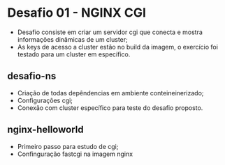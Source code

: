 # Desafio 01 - NGINX CGI

* Desafio consiste em criar um servidor cgi que conecta e mostra informações dinâmicas de um cluster;
* As keys de acesso a cluster estão no build da imagem, o exercício foi testado para um cluster em específico.


## desafio-ns

* Criação de todas depêndencias em ambiente conteineinerizado;
* Configurações cgi;
* Conexão com cluster específico para teste do desafio proposto.


## nginx-helloworld

* Primeiro passo para estudo de cgi;
* Confinguração fastcgi na imagem nginx
